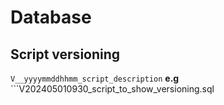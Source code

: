 # Database

## Script versioning

```V__yyyymmddhhmm_script_description```
**e.g** ```V202405010930_script_to_show_versioning.sql